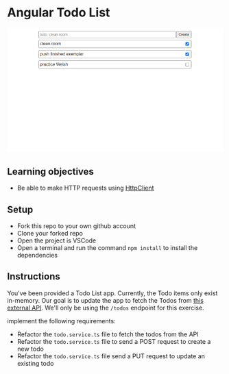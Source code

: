 # Angular Todo List

![example outcome](./images/todo-list-exemplar.png)

## Learning objectives

- Be able to make HTTP requests using [HttpClient](https://angular.io/api/common/http/HttpClient)

## Setup

- Fork this repo to your own github account
- Clone your forked repo
- Open the project is VSCode
- Open a terminal and run the command `npm install` to install the dependencies

## Instructions

You've been provided a Todo List app. Currently, the Todo items only exist in-memory. Our goal is to update the app to fetch the Todos from [this external API](https://jsonplaceholder.typicode.com/). We'll only be using the `/todos` endpoint for this exercise.

implement the following requirements:

- Refactor the `todo.service.ts` file to fetch the todos from the API
- Refactor the `todo.service.ts` file to send a POST request to create a new todo
- Refactor the `todo.service.ts` file send a PUT request to update an existing todo
